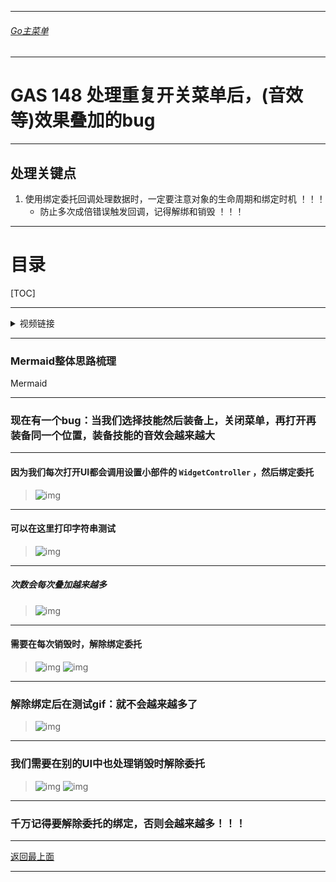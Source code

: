 ___________________________________________________________________________________________
###### [Go主菜单](../MainMenu.md)
___________________________________________________________________________________________

# GAS 148 处理重复开关菜单后，(音效等)效果叠加的bug

___________________________________________________________________________________________

## 处理关键点

1. 使用绑定委托回调处理数据时，一定要注意对象的生命周期和绑定时机 ！！！
   - 防止多次成倍错误触发回调，记得解绑和销毁 ！！！

___________________________________________________________________________________________

# 目录


[TOC]


___________________________________________________________________________________________

<details>
<summary>视频链接</summary>

[33. Unbinding Delegates_哔哩哔哩_bilibili](https://www.bilibili.com/video/BV1TH4y1L7NP/?p=100&spm_id_from=pageDriver&vd_source=9e1e64122d802b4f7ab37bd325a89e6c)

------

</details>

___________________________________________________________________________________________

### Mermaid整体思路梳理

Mermaid

___________________________________________________________________________________________


### 现在有一个bug：当我们选择技能然后装备上，关闭菜单，再打开再装备同一个位置，装备技能的音效会越来越大

------

#### 因为我们每次打开UI都会调用设置小部件的 `WidgetController` ，然后绑定委托

>![img](https://api2.mubu.com/v3/document_image/25165450_812e72b3-cd80-48c7-8e0c-84a5f2a0f0c3.png)

------

#### 可以在这里打印字符串测试

>![img](https://api2.mubu.com/v3/document_image/25165450_5b3dfbe2-400b-40ae-b85c-e23319b24a41.png)

------

##### 次数会每次叠加越来越多

>![img](https://api2.mubu.com/v3/document_image/25165450_691a3e6f-ccf0-4cf8-974f-69b750f8b45e.png)

------

#### 需要在每次销毁时，解除绑定委托

>![img](https://api2.mubu.com/v3/document_image/25165450_27889626-518b-4f02-bfa5-a9806bd11fd7.png)
>![img](https://api2.mubu.com/v3/document_image/25165450_655078c8-d9b4-4314-b9ac-2197d701c4a7.png)

------

### 解除绑定后在测试gif：就不会越来越多了

>![img](https://api2.mubu.com/v3/document_image/25165450_961e0264-742e-4dab-f302-9ec95650d0b7.png)

------

### 我们需要在别的UI中也处理销毁时解除委托

>![img](https://api2.mubu.com/v3/document_image/25165450_a3712b25-4198-4b17-ac01-5f38bb9dbd6f.png)
>![img](https://api2.mubu.com/v3/document_image/25165450_2072e5d6-857c-4b3d-e46b-e7c679261811.png)

------

### 千万记得要解除委托的绑定，否则会越来越多！！！


___________________________________________________________________________________________

[返回最上面](#Go主菜单)

___________________________________________________________________________________________